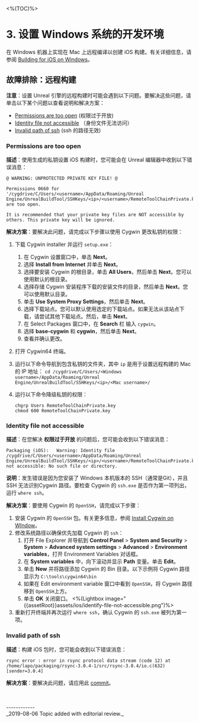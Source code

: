 <%(TOC)%>

# 3. 设置 Windows 系统的开发环境

在 Windows 机器上实现在 Mac 上远程编译以创建 iOS 构建。有关详细信息，请参阅 [Building for iOS on Windows](https://docs.unrealengine.com/en-US/Platforms/Mobile/iOS/Windows/index.html)。

## 故障排除：远程构建

**注意**：设置 Unreal 引擎的远程构建时可能会遇到以下问题。要解决这些问题，请单击以下某个问题以查看说明和解决方案：

- [Permissions are too open](#permissions-are-too-open) (权限过于开放)
- [Identity file not accessible](#identity-file-not-accessible) （身份文件无法访问）
- [Invalid path of ssh](#invalid-path-of-ssh) (ssh 的路径无效)

### Permissions are too open

**描述**：使用生成的私钥设置 iOS 构建时，您可能会在 Unreal 编辑器中收到以下错误消息：

```
@ WARNING: UNPROTECTED PRIVATE KEY FILE! @

Permissions 0660 for '/cygdrive/C/Users/<username>/AppData/Roaming/Unreal Engine/UnrealBuildTool/SSHKeys/<ip>/<username>/RemoteToolChainPrivate.key' are too open.

It is recommended that your private key files are NOT accessible by others. This private key will be ignored.
```

**解决方案**：要解决此问题，请完成以下步骤以使用 Cygwin 更改私钥的权限：

1. 下载 Cygwin installer 并运行 `setup.exe`：

    1. 在 Cygwin 设置窗口中，单击 **Next**。
    2. 选择 **Install from Internet** 并单击 **Next**。
    3. 选择要安装 Cygwin 的根目录，单击 **All Users**，然后单击 **Next**。您可以使用默认的根目录。
    4. 选择存储 Cygwin 安装程序下载的安装文件的目录，然后单击 **Next**。您可以使用默认目录。
    5. 单击 **Use System Proxy Settings**，然后单击 **Next**。
    6. 选择下载站点。您可以默认使用选定的下载站点。如果无法从该站点下载，请尝试其他下载站点。然后，单击 **Next**。
    7. 在 Select Packages 窗口中，在 **Search** 栏 输入 `cygwin`。
    8. 选择 **base-cygwin** 和 **cygwin**，然后单击 **Next**。
    9. 查看并确认更改。
2. 打开 Cygwin64 终端。
3. 运行以下命令导航到包含私钥的文件夹，其中 `ip` 是用于设置远程构建的 Mac 的 IP 地址：
   `cd /cygdrive/C/Users/<Windows username>/AppData/Roaming/Unreal Engine/UnrealBuildTool/SSHKeys/<ip>/<Mac username>/`
4. 运行以下命令降级私钥的权限：
   ```
   chgrp Users RemoteToolChainPrivate.key
   chmod 600 RemoteToolChainPrivate.key
   ```

### Identity file not accessible

**描述**：在您解决 **权限过于开放** 的问题后，您可能会收到以下错误消息：

```
Packaging (iOS):   Warning: Identity file /cygdrive/C/Users/<username>/AppData/Roaming/Unreal Engine/UnrealBuildTool/SSHKeys/<ip>/<username>/RemoteToolChainPrivate.key not accessible: No such file or directory.
```

**说明**：发生错误是因为您安装了 Windows 本机版本的 SSH（通常是Git），并且 SSH 无法识别Cygwin 路径。要检查 Cygwin 的 `ssh.exe` 是否作为第一项列出，运行  `where ssh`。

**解决方案**：要使用 Cygwin 的 `OpenSSH`，请完成以下步骤：

1. 安装 Cygwin 的 `OpenSSH` 包。有关更多信息，参阅 [Install Cygwin on WIndow](https://pantheon.io/docs/cygwin-windows/)。
2. 修改系统路径以确保优先加载 Cygwin 的 `ssh`：
    1. 打开 File Explorer 并导航到 **Control Panel** > **System and Security** > **System** > **Advanced system settings** > **Advanced** > **Environment variables**，打开 Environment Variables 对话框。
    2. 在 **System variables** 中，向下滚动并显示 **Path** 变量。单击 **Edit**。
    3. 单击 **New** 并将路径添加 Cygwin 的 Bin 目录。以下示例将 Cygwin 路径显示为 `C:\tools\cygwin64\bin`
    4. 如果在 Edit environment variable 窗口中看到 `OpenSSH`，将 Cygwin 路径移到 `OpenSSH`上方。
    5. 单击 **OK** 关闭窗口。
    <%(Lightbox image="{{assetRoot}}assets/ios/identify-file-not-accessible.png")%>
3. 重新打开终端并再次运行 `where ssh`，确认 Cygwin 的 `ssh.exe` 被列为第一项。

### Invalid path of ssh

**描述**：构建 iOS 包时，您可能会收到以下错误消息：

`rsync error : error in rsync protocol data stream (code 12) at /home/lapo/packaging/rsync-3.0.4-1/src/rsync-3.0.4/io.c(632) [sender=3.0.4]`

**解决方案**：要解决此问题，请应用此 [commit](https://github.com/EpicGames/UnrealEngine/commit/3ab2ab6cebd701e051a70a4f92d278494701e737)。

<br/>
<br/>------------<br/>
_2019-08-06 Topic added with editorial review._
